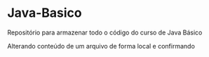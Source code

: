 # Java-Basico
Repositório para armazenar todo o código do curso de Java Básico


Alterando conteúdo de um arquivo de forma local e confirmando